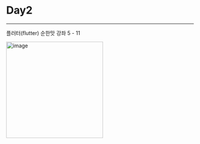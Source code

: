 # Day2

---
플러터(flutter) 순한맛 강좌 5 - 11

<img width="260" alt="image" src="https://user-images.githubusercontent.com/94732149/176120961-259eddbd-cd29-4e8f-ada4-f7499cd88c63.png">

